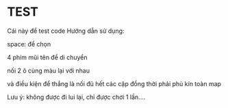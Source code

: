 # TEST
Cái này để test code
Hướng dẫn sử dụng:

space: để chọn

4 phím mũi tên để di chuyển

nối 2 ô cùng màu lại với nhau 

và điều kiện để thắng là nối đủ hết các cặp đồng thời phải phủ kín toàn map

Lưu ý: không được đi lui lại, chỉ được chơi 1 lần....
